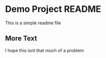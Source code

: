 # Demo Project README

This is a simple readme file

## More Text

I hope this isnt that much of a problem
